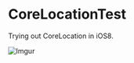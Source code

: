 CoreLocationTest
================

Trying out CoreLocation in iOS8.

![Imgur](http://i.imgur.com/vleizs2.png)
